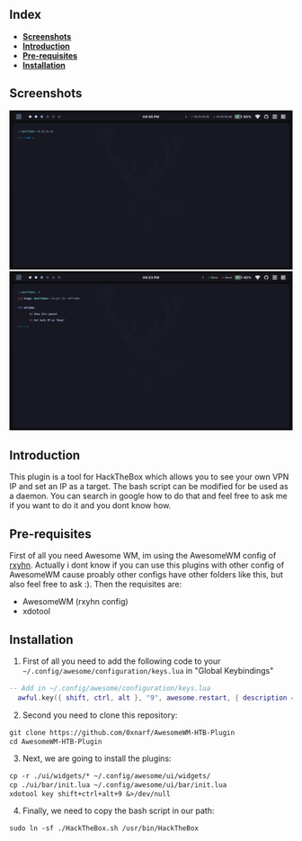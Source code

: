 ## Index

- [**Screenshots**](#Screenshots)
- [**Introduction**](#Introduction)
- [**Pre-requisites**](#Pre-requisites)
- [**Installation**](#Installation)

## Screenshots

![img](./Screenshots/UseExample.png)
![img](./Screenshots/HelpPanel.png)

## Introduction

This plugin is a tool for HackTheBox which allows you to see your own VPN IP and set an IP as a target. The bash script can be modified for be used as a daemon. You can search in google how to do that and feel free to ask me if you want to do it and you dont know how.

## Pre-requisites

First of all you need Awesome WM, im using the AwesomeWM config of [rxyhn](https://github.com/rxyhn/dotfiles/). Actually i dont know if you can use this plugins with other config of AwesomeWM cause proably other configs have other folders like this, but also feel free to ask :). Then the requisites are:

- AwesomeWM (rxyhn config)
- xdotool

## Installation

1. First of all you need to add the following code to your `~/.config/awesome/configuration/keys.lua` in "Global Keybindings"
```lua
-- Add in ~/.config/awesome/configuration/keys.lua
  awful.key({ shift, ctrl, alt }, "9", awesome.restart, { description = "reload awesome", group = "WM" }),
```

2. Second you need to clone this repository:
```
git clone https://github.com/0xnarf/AwesomeWM-HTB-Plugin
cd AwesomeWM-HTB-Plugin
```

3. Next, we are going to install the plugins:

```
cp -r ./ui/widgets/* ~/.config/awesome/ui/widgets/
cp ./ui/bar/init.lua ~/.config/awesome/ui/bar/init.lua
xdotool key shift+ctrl+alt+9 &>/dev/null
```
4. Finally, we need to copy the bash script in our path:
```
sudo ln -sf ./HackTheBox.sh /usr/bin/HackTheBox
```

